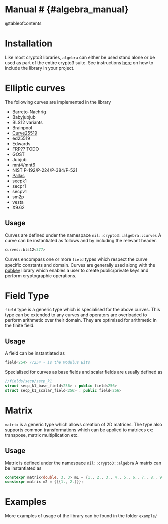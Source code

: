 # Manual # {#algebra_manual}

@tableofcontents

# Installation

Like most crypto3 libraries, `algebra` can either be used stand alone or be used as
part of the entire crypto3 suite. See instructions [here](https://github.com/NilFoundation/crypto3#usage) on how to include the
library in your project.

# Elliptic curves

The following curves are implemented in the library

- Barreto-Naehrig
- Babyjubjub
- BLS12 variants
- Brainpool
- [Curve25519](https://datatracker.ietf.org/doc/html/rfc7748#section-4.1) 
- ed25519
- Edwards
- FRP?? TODO
- GOST
- Jubjub
- mnt4/mnt6
- NIST P-192/P-224/P-384/P-521
- [Pallas](https://zips.z.cash/protocol/protocol.pdf#pallasandvesta)
- secpk1
- secpr1
- secpv1
- sm2p
- vesta
- X9.62

## Usage

Curves are defined under the namespace `nil::crypto3::algebra::curves`
A curve can be instantiated as follows and by including the relevant header.

```c++
curves::bls12<377>
```

Curves encompass one or more `field` types which respect the curve specific constants
and domain. Curves are generally used along with the 
[pubkey](https://github.com/NilFoundation/crypto3-pubkey) library which enables
a user to create public/private keys and perform cryptographic operations.

# Field Type

`field` type is a generic type which is specialised for the above curves.
This type can be extended to any curves and operators are overloaded to perform
arithmetic over their domain. They are optimised for arithmetic in the finite field.

## Usage
A field can be instantiated as 
```c++
field<254> //254 - is the Modulus Bits
```

Specialised for curves as base fields and scalar fields are usually defined as
```c++
//fields/secp/secp_k1
struct secp_k1_base_field<256> : public field<256>
struct secp_k1_scalar_field<256> : public field<256>
```

# Matrix

`matrix` is a generic type which allows creation of 2D matrices. The type also
supports common transformations which can be applied to matrices ex: transpose,
matrix multiplication etc.

## Usage
Matrix is defined under the namespace `nil::crypto3::algebra`
A matrix can be instantiated as 

```c++
constexpr matrix<double, 3, 3> m1 = {1., 2., 3., 4., 5., 6., 7., 8., 9.};
constexpr matrix m2 = {{{1., 2.}}};
```





# Examples

More examples of usage of the library can be found in the folder `example/`


